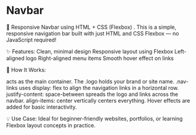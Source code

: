 # Navbar
🧭 Responsive Navbar using HTML + CSS (Flexbox) .
This is a simple, responsive navigation bar built with just HTML and CSS Flexbox — no JavaScript required!

✨ Features:
Clean, minimal design
Responsive layout using Flexbox
Left-aligned logo
Right-aligned menu items
Smooth hover effect on links

🔧 How It Works:
<nav> acts as the main container.
The .logo holds your brand or site name.
.nav-links uses display: flex to align the navigation links in a horizontal row.
justify-content: space-between spreads the logo and links across the navbar.
align-items: center vertically centers everything.
Hover effects are added for basic interactivity.

💡 Use Case:
Ideal for beginner-friendly websites, portfolios, or learning Flexbox layout concepts in practice.

